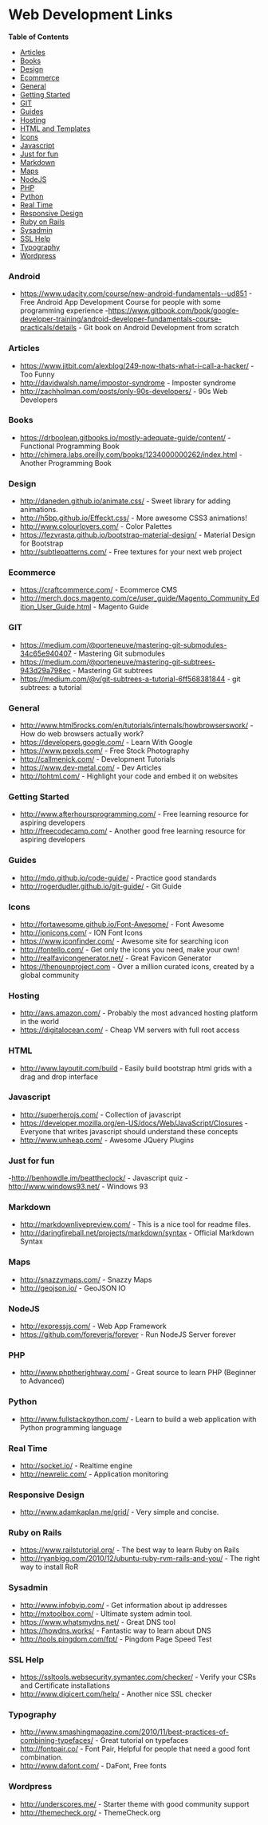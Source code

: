 # Web Development Links

**Table of Contents**
- [Articles](#articles)
- [Books](#books)
- [Design](#design)
- [Ecommerce](#ecommerce)
- [General](#general)
- [Getting Started](#getting-started)
- [GIT](#git) 
- [Guides](#guides)
- [Hosting](#hosting)
- [HTML and Templates](#html)
- [Icons](#icons)
- [Javascript](#javascript)
- [Just for fun](#just-for-fun)
- [Markdown](#markdown)
- [Maps](#maps)
- [NodeJS](#nodejs)
- [PHP](#php)
- [Python](#python)
- [Real Time](#real-time)
- [Responsive Design](#responsive-design)
- [Ruby on Rails](#ruby-on-rails)
- [Sysadmin](#sysadmin)
- [SSL Help](#ssl-help)
- [Typography](#typography)
- [Wordpress](#wordpress)

### Android
- https://www.udacity.com/course/new-android-fundamentals--ud851 - Free Android App Development Course for people with some programming experience 
-https://www.gitbook.com/book/google-developer-training/android-developer-fundamentals-course-practicals/details - Git book on Android Development from scratch

### Articles
- https://www.jitbit.com/alexblog/249-now-thats-what-i-call-a-hacker/ - Too Funny
- http://davidwalsh.name/impostor-syndrome - Imposter syndrome
- http://zachholman.com/posts/only-90s-developers/ - 90s Web Developers

### Books
- https://drboolean.gitbooks.io/mostly-adequate-guide/content/ - Functional Programming Book
- http://chimera.labs.oreilly.com/books/1234000000262/index.html - Another Programming Book

### Design
- http://daneden.github.io/animate.css/ - Sweet library for adding animations.
- http://h5bp.github.io/Effeckt.css/ - More awesome CSS3 animations!
- http://www.colourlovers.com/ - Color Palettes
- https://fezvrasta.github.io/bootstrap-material-design/ - Material Design for Bootstrap
- http://subtlepatterns.com/ - Free textures for your next web project

### Ecommerce
- https://craftcommerce.com/ - Ecommerce CMS
- http://merch.docs.magento.com/ce/user_guide/Magento_Community_Edition_User_Guide.html - Magento Guide

### GIT
- https://medium.com/@porteneuve/mastering-git-submodules-34c65e940407 - Mastering Git submodules
- https://medium.com/@porteneuve/mastering-git-subtrees-943d29a798ec - Mastering Git subtrees
- https://medium.com/@v/git-subtrees-a-tutorial-6ff568381844 - git subtrees: a tutorial

### General
- http://www.html5rocks.com/en/tutorials/internals/howbrowserswork/ - How do web browsers actually work?
- https://developers.google.com/ - Learn With Google
- https://www.pexels.com/ - Free Stock Photography
- http://callmenick.com/ - Development Tutorials
- https://www.dev-metal.com/ - Dev Articles
- http://tohtml.com/ - Highlight your code and embed it on websites

### Getting Started
- http://www.afterhoursprogramming.com/ - Free learning resource for aspiring developers
- http://freecodecamp.com/ - Another good free learning resource for aspiring developers

### Guides
- http://mdo.github.io/code-guide/ - Practice good standards
- http://rogerdudler.github.io/git-guide/ - Git Guide

### Icons
- http://fortawesome.github.io/Font-Awesome/ - Font Awesome
- http://ionicons.com/ - ION Font Icons
- https://www.iconfinder.com/ - Awesome site for searching icon
- http://fontello.com/ - Get only the icons you need, make your own!
- http://realfavicongenerator.net/ - Great Favicon Generator
- https://thenounproject.com - Over a million curated icons, created by a global community 

### Hosting
- http://aws.amazon.com/ - Probably the most advanced hosting platform in the world
- https://digitalocean.com/ - Cheap VM servers with full root access

### HTML
- http://www.layoutit.com/build - Easily build bootstrap html grids with a drag and drop interface

### Javascript
- http://superherojs.com/ - Collection of javascript
- https://developer.mozilla.org/en-US/docs/Web/JavaScript/Closures - Everyone that writes javascript should understand these concepts
- http://www.unheap.com/ - Awesome JQuery Plugins

### Just for fun
-http://benhowdle.im/beattheclock/ - Javascript quiz
-http://www.windows93.net/ - Windows 93

### Markdown
- http://markdownlivepreview.com/ - This is a nice tool for readme files.
- http://daringfireball.net/projects/markdown/syntax - Official Markdown Syntax

### Maps
- http://snazzymaps.com/ - Snazzy Maps
- http://geojson.io/ - GeoJSON IO

### NodeJS
- http://expressjs.com/ - Web App Framework
- https://github.com/foreverjs/forever - Run NodeJS Server forever

### PHP
- http://www.phptherightway.com/ - Great source to learn PHP (Beginner to Advanced)

### Python
- http://www.fullstackpython.com/ - Learn to build a web application with Python programming language

### Real Time
- http://socket.io/ - Realtime engine
- http://newrelic.com/ - Application monitoring

### Responsive Design
 - http://www.adamkaplan.me/grid/ - Very simple and concise.

### Ruby on Rails
- https://www.railstutorial.org/ - The best way to learn Ruby on Rails
- http://ryanbigg.com/2010/12/ubuntu-ruby-rvm-rails-and-you/ - The right way to install RoR

### Sysadmin
- http://www.infobyip.com/ - Get information about ip addresses
- http://mxtoolbox.com/ - Ultimate system admin tool.
- https://www.whatsmydns.net/ - Great DNS tool
- https://howdns.works/ - Fantastic way to learn about DNS
- http://tools.pingdom.com/fpt/ - Pingdom Page Speed Test

### SSL Help
- https://ssltools.websecurity.symantec.com/checker/ - Verify your CSRs and Certificate installations
- http://www.digicert.com/help/ - Another nice SSL checker

### Typography
- http://www.smashingmagazine.com/2010/11/best-practices-of-combining-typefaces/ - Great tutorial on typefaces
- http://fontpair.co/ - Font Pair, Helpful for people that need a good font combination.
- http://www.dafont.com/ - DaFont, Free fonts

### Wordpress
- http://underscores.me/ - Starter theme with good community support
- http://themecheck.org/ - ThemeCheck.org
